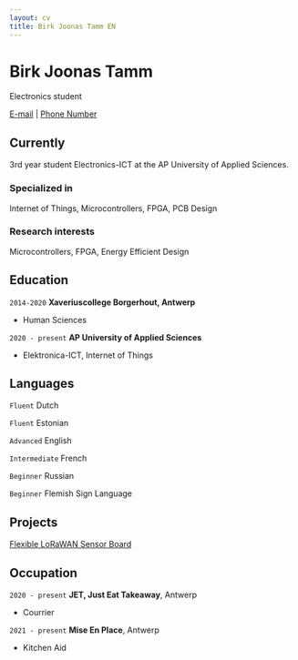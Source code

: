 ```yaml
---
layout: cv
title: Birk Joonas Tamm EN
---
```

# Birk Joonas Tamm
Electronics student

<div id="webaddress">
<a href="dacetylan@tutanota.com">E-mail</a>
  | <a href="+32 494 49 62 45">Phone Number</a>
</div>


## Currently

3rd year student Electronics-ICT at the AP University of Applied Sciences.

### Specialized in

Internet of Things, Microcontrollers, FPGA, PCB Design

### Research interests

Microcontrollers, FPGA, Energy Efficient Design


## Education

`2014-2020`
__Xaveriuscollege Borgerhout, Antwerp__

- Human Sciences

`2020 - present`
__AP University of Applied Sciences__

- Elektronica-ICT, Internet of Things

## Languages

`Fluent`
Dutch

`Fluent`
Estonian

`Advanced`
English

`Intermediate`
French

`Beginner`
Russian

`Beginner`
Flemish Sign Language

## Projects

<a href="https://ap-it-gh.github.io/iot-at-kist/#/">Flexible LoRaWAN Sensor Board</a>

## Occupation

`2020 - present`
__JET, Just Eat Takeaway__, Antwerp

- Courrier

`2021 - present`
__Mise En Place__, Antwerp

- Kitchen Aid

<!-- ### Footer

Last updated: October 2022 -->


